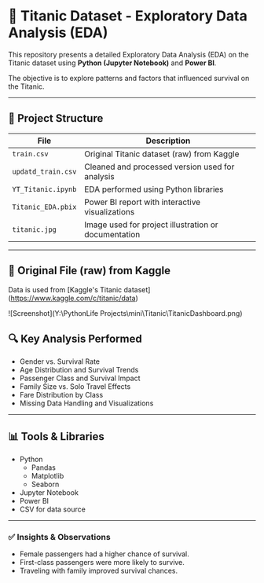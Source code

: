 # 🚢 Titanic Dataset - Exploratory Data Analysis (EDA)

This repository presents a detailed Exploratory Data Analysis (EDA) on the Titanic dataset using **Python (Jupyter Notebook)** and **Power BI**.

The objective is to explore patterns and factors that influenced survival on the Titanic.

---

## 📂 Project Structure

| File                  | Description |
|-----------------------|-------------|
| `train.csv`           | Original Titanic dataset (raw) from Kaggle |
| `updatd_train.csv`    | Cleaned and processed version used for analysis |
| `YT_Titanic.ipynb`    | EDA performed using Python libraries |
| `Titanic_EDA.pbix`    | Power BI report with interactive visualizations |
| `titanic.jpg`         | Image used for project illustration or documentation |

---


## 📄 Original File (raw) from Kaggle

Data is used from [Kaggle's Titanic dataset] (https://www.kaggle.com/c/titanic/data)

![Screenshot](Y:\PythonLife Projects\mini\Titanic\TitanicDashboard.png)

## 🔍 Key Analysis Performed

- Gender vs. Survival Rate
- Age Distribution and Survival Trends
- Passenger Class and Survival Impact
- Family Size vs. Solo Travel Effects
- Fare Distribution by Class
- Missing Data Handling and Visualizations

---

## 📊 Tools & Libraries

- Python
  - Pandas
  - Matplotlib
  - Seaborn
- Jupyter Notebook
- Power BI
- CSV for data source

---

### ✅ Insights & Observations
- Female passengers had a higher chance of survival.
- First-class passengers were more likely to survive.
- Traveling with family improved survival chances.
